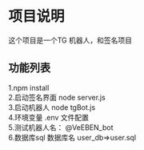 # 项目说明
这个项目是一个TG 机器人，和签名项目

## 功能列表
1.npm install<br>
2.启动签名界面 node server.js<br>
3.启动机器人 node tgBot.js <br>
4.环境变量 .env 文件配置<br>
5.测试机器人名： @VeEBEN_bot<br>
6.数据库sql 数据库名 user_db=>user.sql<br>
